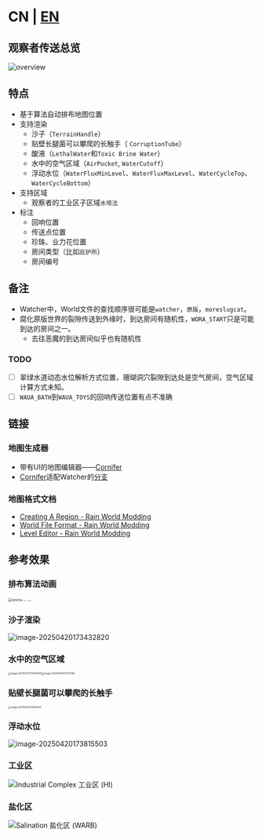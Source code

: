 # **CN** | [EN](readme_en.md)

## 观察者传送总览

![overview](./readme.assets/overview.svg)

## 特点

* 基于算法自动排布地图位置
* 支持渲染
  * 沙子（`TerrainHandle`）
  * 贴壁长腿菌可以攀爬的长触手（ `CorruptionTube`）
  * 酸液（`LethalWater`和`Toxic Brine Water`）
  * 水中的空气区域（`AirPocket`, `WaterCutoff`）
  * 浮动水位（`WaterFluxMinLevel`、`WaterFluxMaxLevel`、`WaterCycleTop`、`WaterCycleBottom`）
* 支持区域
  * 观察者的工业区子区域`水培法`
* 标注
  * 回响位置
  * 传送点位置
  * 珍珠、业力花位置
  * 房间类型（比如`庇护所`）
  * 房间编号

## 备注

* Watcher中，World文件的查找顺序很可能是`watcher`，`原版`，`moreslugcat`。
* 腐化原版世界的裂隙传送到外缘时，到达房间有随机性，`WORA_START`只是可能到达的房间之一。
  * 去往恶魔的到达房间似乎也有随机性


### TODO

- [ ] 翠绿水道动态水位解析方式位置，珊瑚洞穴裂隙到达处是空气房间，空气区域计算方式未知。
- [ ] `WAUA_BATH`到`WAUA_TOYS`的回响传送位置有点不准确

## 链接

### 地图生成器

* 带有UI的地图编辑器——[Cornifer](https://github.com/Ved-s/Cornifer)
* [Cornifer](https://github.com/Ved-s/Cornifer)适配Watcher的[分支](https://github.com/enchanted-sword/Cornifer)

### 地图格式文档

* [Creating A Region - Rain World Modding](https://rainworldmodding.miraheze.org/wiki/Creating_A_Region)
* [World File Format - Rain World Modding](https://rainworldmodding.miraheze.org/wiki/World_File_Format)
* [Level Editor - Rain World Modding](https://rainworldmodding.miraheze.org/wiki/Level_Editor)

## 参考效果

### 排布算法动画

<img src="./readme.assets/anima.gif" alt="anima" style="zoom:50%;" /><img src="./readme.assets/ward.png" alt="Cold Storage 冷库 (WARD)" style="zoom: 10%;" />

### 沙子渲染

![image-20250420173432820](./readme.assets/image-20250420173432820.png)

### 水中的空气区域

<img src="./readme.assets/image-20250420173504926.png" alt="image-20250420173504926" style="zoom:33%;" /><img src="./readme.assets/image-20250420173522096.png" alt="image-20250420173522096" style="zoom:33%;" />

### 贴壁长腿菌可以攀爬的长触手

<img src="./readme.assets/image-20250420173610059.png" alt="image-20250420173610059" style="zoom:33%;" />

### 浮动水位

![image-20250420173815503](./readme.assets/image-20250420173815503.png)

### 工业区

![Industrial Complex 工业区 (HI)](./readme.assets/hi.png)

### 盐化区

![Salination 盐化区 (WARB)](./readme.assets/warb.png)

